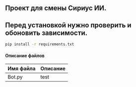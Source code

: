 ## Проект для смены Сириус ИИ.

## Перед установкой нужно проверить и обоновить зависимости.
```cmd
pip install -r requirements.txt
```
#### Описание файлов

| Имя файла | Описание |
| --------- | -------- |
| Bot.py    | test     |
